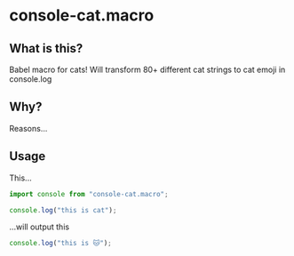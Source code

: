 # console-cat.macro

## What is this?

Babel macro for cats!
Will transform 80+ different cat strings to cat emoji in console.log

## Why?

Reasons...

## Usage

This...

```javascript
import console from "console-cat.macro";

console.log("this is cat");
```

...will output this

```javascript
console.log("this is 🐱");
```
